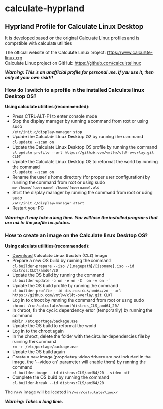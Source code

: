 # calculate-hyprland 

## Hyprland Profile for Calculate Linux Desktop  

It is developed based on the original Calculate Linux profiles and is compatible with calculate utilities  

The official website of the Calculate Linux project: https://www.calculate-linux.org  
Calculate Linux project on GitHub: https://github.com/calculatelinux  

***Warning: This is an unofficial profile for personal use. If you use it, then only at your own risk!!!***  

### How do I switch to a profile in the installed Calculate linux Desktop OS?  
**Using calculate utilities (recommended):**  
* Press CTRL-ALT-F1 to enter console mode  
* Stop the display manager by running a command from root or using sudo  
`/etc/init.d/display-manager stop`
* Update the Calculate Linux Desktop OS by running the command  
`cl-update --scan on`
* Update the Calculate Linux Desktop OS profile by running the command  
`cl-update-profile --url https://github.com/vmtlw/cldt-overlay.git CLDT`
* Update the Calculate Linux Desktop OS to reformat the world by running the command  
`cl-update --scan on`
* Rename the user's home directory (for proper user configuration) by running the command from root or using sudo  
`mv /home/[username] /home/[username].old`
* Start the display manager by running the command from root or using sudo  
`/etc/init.d/display-manager start`
* Restart your PC  

***Warning: It may take a long time. You will lose the installed programs that are not in the profile templates.***  

### How to create an image on the Calculate linux Desktop OS?  
**Using calculate utilities (recommended):**  
* [Download](https://wiki.calculate-linux.org/desktop) Calculate Linux Scratch (CLS) image  
* Prepare a new OS build by running the command  
`cl-builder-prepare --iso /[imagepath]/[isoname].iso --id distros:CLDT/amd64/20`
* Update the OS build by running the command  
  `cl-builder-update -o on -e on -C  on -v on -f`
* Update the OS build profile by running the command  
`cl-builder-profile --id distros:CLS/amd64/20 --url https://github.com/vmtlw/cldt-overlay.git CLDT`
* Log in to chroot by running the command from root or using sudo  
`chroot /run/calculate/mount/distros_CLS_amd64_20/`
* In chroot, fix the cyclic dependency error (temporarily) by running the command  
`mkdir /etc/portage/package.use`  
* Update the OS build to reformat the world  
* Log in to the chroot again  
* In the chroot, delete the folder with the circular-dependencies file by running the command  
`rm -r /etc/portage/package.use`
* Update the OS build again  
* Create a new image (proprietary video drivers are not included in the image, the '--video on' parameter will enable them) by running the command  
`cl-builder-image --id distros:CLS/amd64/20 --video off `
* Complete the OS build by running the command  
`cl-builder-break --id distros:CLS/amd64/20` 

The new image will be located in `/var/calculate/linux/`  

***Warning: Takes a long time.***  
